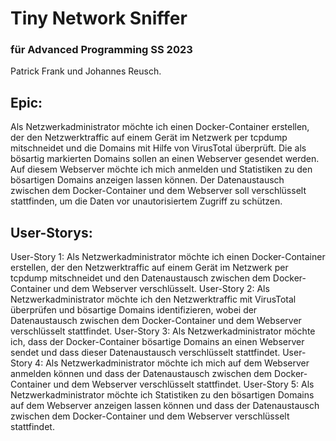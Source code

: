 
# Tiny Network Sniffer


### für Advanced Programming SS 2023

Patrick Frank und Johannes Reusch.



## Epic:

Als Netzwerkadministrator möchte ich einen Docker-Container erstellen, der den Netzwerktraffic auf einem Gerät im Netzwerk per tcpdump mitschneidet und die Domains mit Hilfe von VirusTotal überprüft. Die als bösartig markierten Domains sollen an einen Webserver gesendet werden. Auf diesem Webserver möchte ich mich anmelden und Statistiken zu den bösartigen Domains anzeigen lassen können. Der Datenaustausch zwischen dem Docker-Container und dem Webserver soll verschlüsselt stattfinden, um die Daten vor unautorisiertem Zugriff zu schützen.

## User-Storys:
User-Story 1:
Als Netzwerkadministrator möchte ich einen Docker-Container erstellen, der den Netzwerktraffic auf einem Gerät im Netzwerk per tcpdump mitschneidet und den Datenaustausch zwischen dem Docker-Container und dem Webserver verschlüsselt.
User-Story 2:
Als Netzwerkadministrator möchte ich den Netzwerktraffic mit VirusTotal überprüfen und bösartige Domains identifizieren, wobei der Datenaustausch zwischen dem Docker-Container und dem Webserver verschlüsselt stattfindet.
User-Story 3:
Als Netzwerkadministrator möchte ich, dass der Docker-Container bösartige Domains an einen Webserver sendet und dass dieser Datenaustausch verschlüsselt stattfindet.
User-Story 4:
Als Netzwerkadministrator möchte ich mich auf dem Webserver anmelden können und dass der Datenaustausch zwischen dem Docker-Container und dem Webserver verschlüsselt stattfindet.
User-Story 5: 
Als Netzwerkadministrator möchte ich Statistiken zu den bösartigen Domains auf dem Webserver anzeigen lassen können und dass der Datenaustausch zwischen dem Docker-Container und dem Webserver verschlüsselt stattfindet.
